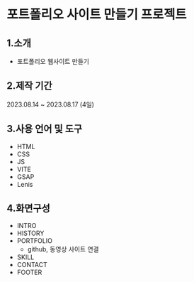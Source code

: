 # 포트폴리오 사이트 만들기 프로젝트

## 1.소개
- 포트폴리오 웹사이트 만들기

## 2.제작 기간
2023.08.14 ~ 2023.08.17 (4일)

## 3.사용 언어 및 도구
- HTML
- CSS
- JS
- VITE
- GSAP
- Lenis

## 4.화면구성
- INTRO
- HISTORY
- PORTFOLIO
    - github, 동영상 사이트 연결
- SKILL
- CONTACT
- FOOTER
